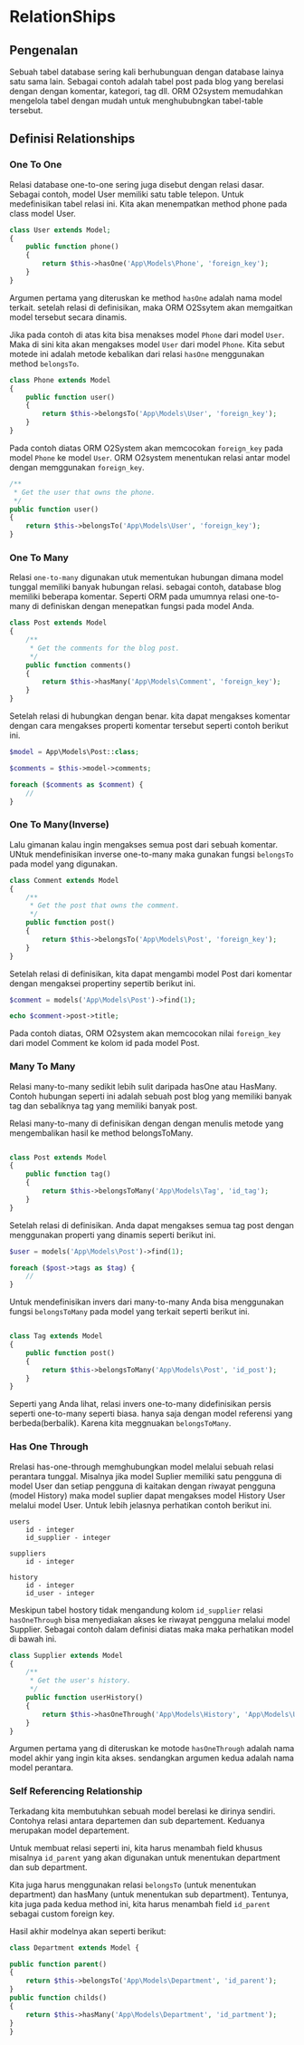 # RelationShips

## Pengenalan

Sebuah tabel database sering kali berhubunguan dengan database lainya satu sama lain. Sebagai contoh adalah tabel post pada blog yang berelasi dengan dengan komentar, kategori, tag dll. ORM O2system memudahkan mengelola tabel dengan mudah untuk menghububngkan tabel-table tersebut.

## Definisi Relationships

### One To One


Relasi database one-to-one sering juga disebut dengan relasi dasar. Sebagai contoh, model User memiliki satu table telepon. Untuk medefinisikan tabel relasi ini. Kita akan menempatkan method phone pada class model User.

```php
class User extends Model;
{
    public function phone()
    {
        return $this->hasOne('App\Models\Phone', 'foreign_key');
    }
}
```

Argumen pertama yang diteruskan ke method `hasOne` adalah nama model terkait. setelah relasi di definisikan, maka ORM O2Ssytem akan memgaitkan model tersebut secara dinamis.

Jika pada contoh di atas kita bisa menakses model `Phone` dari model `User`. Maka di sini kita akan mengakses model `User` dari model `Phone`. Kita sebut motede ini adalah metode kebalikan dari relasi `hasOne` menggunakan method `belongsTo`.

```php
class Phone extends Model
{
    public function user()
    {
        return $this->belongsTo('App\Models\User', 'foreign_key');
    }
}
```

Pada contoh diatas ORM O2System akan memcocokan `foreign_key` pada model `Phone` ke model `User`. ORM O2system menentukan relasi antar model dengan memggunakan `foreign_key`.


```php
/**
 * Get the user that owns the phone.
 */
public function user()
{
    return $this->belongsTo('App\Models\User', 'foreign_key');
}
```

### One To Many

Relasi `one-to-many` digunakan utuk mementukan hubungan dimana model tunggal memiliki banyak hubungan relasi. sebagai contoh, database blog memiliki beberapa komentar. Seperti ORM pada umumnya relasi one-to-many di definiskan dengan menepatkan fungsi pada model Anda.


```php
class Post extends Model
{
    /**
     * Get the comments for the blog post.
     */
    public function comments()
    {
        return $this->hasMany('App\Models\Comment', 'foreign_key');
    }
}
```

Setelah relasi di hubungkan dengan benar. kita dapat mengakses komentar dengan cara mengakses properti komentar tersebut seperti contoh berikut ini.

```php
$model = App\Models\Post::class;

$comments = $this->model->comments;

foreach ($comments as $comment) {
    //
}
```

### One To Many(Inverse)

Lalu gimanan kalau ingin mengakses semua post dari sebuah komentar. UNtuk mendefinisikan inverse one-to-many maka gunakan fungsi `belongsTo` pada model yang digunakan.

```php
class Comment extends Model
{
    /**
     * Get the post that owns the comment.
     */
    public function post()
    {
        return $this->belongsTo('App\Models\Post', 'foreign_key');
    }
}
```

Setelah relasi di definisikan, kita dapat mengambi model Post dari komentar dengan mengaksei propertiny sepertib berikut ini.

```php
$comment = models('App\Models\Post')->find(1);

echo $comment->post->title;
```

Pada contoh  diatas, ORM O2system akan memcocokan nilai `foreign_key` dari model Comment ke kolom id pada model Post.

### Many To Many

Relasi many-to-many sedikit lebih sulit daripada hasOne atau HasMany. Contoh hubungan seperti ini adalah sebuah post blog yang memiliki banyak tag dan sebaliknya tag yang memiliki banyak post.

Relasi many-to-many di definisikan dengan dengan menulis metode yang mengembalikan hasil ke method belongsToMany.

```php

class Post extends Model
{
    public function tag()
    {
        return $this->belongsToMany('App\Models\Tag', 'id_tag');
    }
}
```

Setelah relasi di definisikan. Anda dapat mengakses semua tag post dengan menggunakan properti yang dinamis seperti berikut ini.

```php
$user = models('App\Models\Post')->find(1);

foreach ($post->tags as $tag) {
    //
}
```

Untuk mendefinisikan invers dari many-to-many Anda bisa menggunakan fungsi `belongsToMany` pada model yang terkait seperti berikut ini.


```php

class Tag extends Model
{
    public function post()
    {
        return $this->belongsToMany('App\Models\Post', 'id_post');
    }
}
```

Seperti yang Anda lihat, relasi invers one-to-many didefinisikan persis seperti one-to-many seperti biasa. hanya saja dengan model referensi yang berbeda(berbalik). Karena kita meggnuakan `belongsToMany`.

### Has One Through

Rrelasi has-one-through memghubungkan model melalui sebuah relasi perantara tunggal. Misalnya jika model Suplier memiliki satu pengguna di model User dan setiap pengguna di kaitakan dengan riwayat pengguna (model History) maka model suplier dapat mengakses  model History User melalui model User. Untuk lebih jelasnya perhatikan contoh berikut ini.

```
users
    id - integer
    id_supplier - integer

suppliers
    id - integer

history
    id - integer
    id_user - integer
```

Meskipun tabel hostory tidak mengandung kolom `id_supplier` relasi `hasOneThrough` bisa menyediakan akses ke riwayat pengguna melalui model Supplier. Sebagai contoh dalam definisi diatas maka maka perhatikan model di bawah ini.

```php
class Supplier extends Model
{
    /**
     * Get the user's history.
     */
    public function userHistory()
    {
        return $this->hasOneThrough('App\Models\History', 'App\Models\User');
    }
}
```

Argumen pertama yang di diteruskan ke motode `hasOneThrough` adalah nama model akhir yang ingin kita akses. sendangkan argumen kedua adalah nama model perantara.

### Self Referencing Relationship

Terkadang kita membutuhkan sebuah model berelasi ke dirinya sendiri. Contohya relasi antara
departemen dan sub departement. Keduanya merupakan model departement.

Untuk membuat relasi seperti ini, kita harus menambah field khusus misalnya `id_parent` yang akan digunakan untuk menentukan department dan sub department.

Kita juga harus menggunakan relasi `belongsTo` (untuk menentukan department) dan hasMany (untuk
menentukan sub department). Tentunya, kita juga pada kedua method ini, kita harus menambah field `id_parent` sebagai custom foreign key.

Hasil akhir modelnya akan seperti berikut:

```php
class Department extends Model {

public function parent()
{
    return $this->belongsTo('App\Models\Department', 'id_parent');
}
public function childs()
{
    return $this->hasMany('App\Models\Department', 'id_partment');
}
}
```